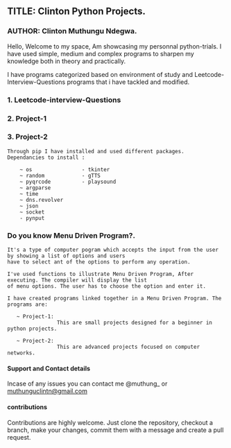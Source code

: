 ## TITLE:  Clinton Python Projects.
### AUTHOR: Clinton Muthungu Ndegwa.


Hello, Welcome to my space, Am showcasing my personnal python-trials.
I have used simple, medium and complex programs to sharpen my knowledge both in theory and practically.

I have programs categorized based on environment of study and Leetcode-Interview-Questions
programs that i have tackled and modified.

### 1. Leetcode-interview-Questions

### 2. Project-1

### 3. Project-2
    
    Through pip I have installed and used different packages.
    Dependancies to install :
                                
        ~ os                - tkinter
        ~ random            - gTTS
        ~ pyqrcode          - playsound
        ~ argparse
        ~ time
        ~ dns.revolver
        ~ json
        ~ socket
        - pynput
            
### Do you know Menu Driven Program?.

    It's a type of computer pogram which accepts the input from the user by showing a list of options and users 
    have to select ant of the options to perform any operation.

    I've used functions to illustrate Menu Driven Program, After executing. The compiler will display the list 
    of menu options. The user has to choose the option and enter it.
    
    I have created programs linked together in a Menu Driven Program. The programs are:
    
       ~ Project-1:
                    This are small projects designed for a beginner in python projects.

       ~ Project-2:
                    This are advanced projects focused on computer networks.

           
#### Support and Contact details

Incase of any issues you can contact me @muthung_ or muthunguclintn@gmail.com
           
#### contributions

Contributions are highly welcome. Just clone the repository, checkout a branch, make your changes,
commit them with a message and create a pull request.
